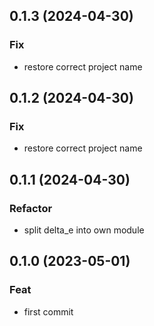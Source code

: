 ## 0.1.3 (2024-04-30)

### Fix

- restore correct project name

## 0.1.2 (2024-04-30)

### Fix

- restore correct project name

## 0.1.1 (2024-04-30)

### Refactor

- split delta_e into own module

## 0.1.0 (2023-05-01)

### Feat

- first commit
